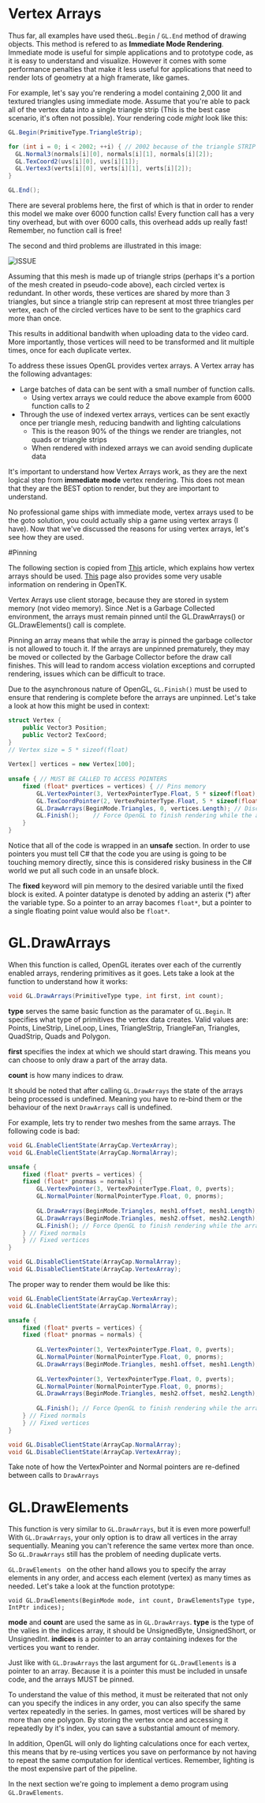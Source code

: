 # Vertex Arrays

Thus far, all examples have used the```GL.Begin``` / ```GL.End``` method of drawing objects. This method is  refered to as __Immediate Mode Rendering__.  Immediate mode is useful for simple applications and to prototype code, as it is easy to understand and visualize. However it comes with some performance penalties that make it less useful for applications that need to render lots of geometry at a high framerate, like games.

For example, let's say you're rendering a model containing 2,000 lit and textured triangles using immediate mode. Assume that you're able to pack all of the vertex data into a single triangle strip (This is the best case scenario, it's often not possible). Your rendering code _might_ look like this:

```cs
GL.Begin(PrimitiveType.TriangleStrip);

for (int i = 0; i < 2002; ++i) { // 2002 because of the triangle STRIP
  GL.Normal3(normals[i][0], normals[i][1], normals[i][2]);
  GL.TexCoord2(uvs[i][0], uvs[i][1]);
  GL.Vertex3(verts[i][0], verts[i][1], verts[i][2]);
}

GL.End();
```

There are several problems here, the first of which is that in order to render this model we make over 6000 function calls! Every function call has a very tiny overhead, but with over 6000 calls, this overhead adds up really fast! Remember, no function call is free! 

The second and third problems are illustrated in this image:

![ISSUE](issue.png)

Assuming that this mesh is made up of triangle strips (perhaps it's a portion of the mesh created in pseudo-code above), each circled vertex is redundant. In other words, these vertices are shared by more than 3 triangles, but since a triangle strip can represent at most three triangles per vertex, each of the circled vertices have to be sent to the graphics card more than once.

This results in additional bandwith when uploading data to the video card. More importantly, those vertices will need to be transformed and lit multiple times, once for each duplicate vertex.

To address these issues OpenGL provides vertex arrays. A Vertex array has the following advantages:

* Large batches of data can be sent with a small number of function calls. 
  * Using vertex arrays we could reduce the above example from 6000 function calls to 2
* Through the use of indexed vertex arrays, vertices can be sent exactly once per triangle mesh, reducing bandwith and lighting calculations
  * This is the reason 90% of the things we render are triangles, not quads or triangle strips
  * When rendered with indexed arrays we can avoid sending duplicate data

It's important to understand how Vertex Arrays work, as they are the next logical step from __immediate mode__ vertex rendering. This does not mean that they are the BEST option to render, but they are important to understand.

No professional game ships with immediate mode, vertex arrays used to be the goto solution, you could actually ship a game using vertex arrays (I have). Now that we've discussed the reasons for using vertex arrays, let's see how they are used. 






#Pinning

The following section is copied from [This](http://www.opentk.com/doc/graphics/geometry/vertex-arrays) article, which explains how vertex arrays should be used. [This](http://www.opentk.com/doc/chapter/2/opengl/geometry/drawing) page also provides some very usable information on rendering in OpenTK.

Vertex Arrays use client storage, because they are stored in system memory (not video memory). Since .Net is a Garbage Collected environment, the arrays must remain pinned until the GL.DrawArrays() or GL.DrawElements() call is complete.

Pinning an array means that while the array is pinned the garbage collector is not allowed to touch it. If the arrays are unpinned prematurely, they may be moved or collected by the Garbage Collector before the draw call finishes. This will lead to random access violation exceptions and corrupted rendering, issues which can be difficult to trace.

Due to the asynchronous nature of OpenGL, ```GL.Finish()``` must be used to ensure that rendering is complete before the arrays are unpinned. Let's take a look at how this might be used in context:

```cs
struct Vertex {
    public Vector3 Position;
    public Vector2 TexCoord;
}
// Vertex size = 5 * sizeof(float)
 
Vertex[] vertices = new Vertex[100];
 
unsafe { // MUST BE CALLED TO ACCESS POINTERS
    fixed (float* pvertices = vertices) { // Pins memory
        GL.VertexPointer(3, VertexPointerType.Float, 5 * sizeof(float), pvertices);
        GL.TexCoordPointer(2, VertexPointerType.Float, 5 * sizeof(float), pvertices + sizeof(Vector3));
        GL.DrawArrays(BeginMode.Triangles, 0, vertices.Length); // Discussed in next section
        GL.Finish();    // Force OpenGL to finish rendering while the arrays are still pinned.
    }
}
```

Notice that all of the code is wrapped in an __unsafe__ section. In order to use pointers you must tell C# that the code you are using is going to be touching memory directly, since this is considered risky business in the C# world we put all such code in an unsafe block.

The __fixed__ keyword will pin memory to the desired variable until the fixed block is exited. A pointer datatype is denoted by adding an asterix (\*) after the variable type. So a pointer to an array bacomes ```float*```, but a pointer to a single floating point value would also be ```float*```. 


# GL.DrawArrays

When this function is called, OpenGL iterates over each of the currently enabled arrays, rendering primitives as it goes. Lets take a look at the function to understand how it works:

```cs
void GL.DrawArrays(PrimitiveType type, int first, int count);
```

__type__ serves the same basic function as the paramater of ```GL.Begin```. It specifies what type of primitives the vertex data creates. Valid values are: Points, LineStrip, LineLoop, Lines, TriangleStrip, TriangleFan, Triangles, QuadStrip, Quads and Polygon.

__first__ specifies the index at which we should start drawing. This means you can choose to only draw a part of the array data.

__count__ is how many indices to draw.

It should be noted that after calling ```GL.DrawArrays``` the state of the arrays being processed is undefined. Meaning you have to re-bind them or the behaviour of the next ```DrawArrays``` call is undefined. 

For example, lets try to render two meshes from the same arrays. The following code is bad:

```cs
void GL.EnableClientState(ArrayCap.VertexArray);
void GL.EnableClientState(ArrayCap.NormalArray);

unsafe { 
    fixed (float* pverts = vertices) {
    fixed (float* pnormas = normals) {
        GL.VertexPointer(3, VertexPointerType.Float, 0, pverts);
        GL.NormalPointer(NormalPointerType.Float, 0, pnorms);
        
        GL.DrawArrays(BeginMode.Triangles, mesh1.offset, mesh1.Length); // Draw mesh 1
        GL.DrawArrays(BeginMode.Triangles, mesh2.offset, mesh2.Length); // Draw mesh 2
        GL.Finish(); // Force OpenGL to finish rendering while the arrays are still pinned.
    } // Fixed normals
    } // Fixed vertices
}

void GL.DisableClientState(ArrayCap.NormalArray);
void GL.DisableClientState(ArrayCap.VertexArray);
```

The proper way to render them would be like this:

```cs
void GL.EnableClientState(ArrayCap.VertexArray);
void GL.EnableClientState(ArrayCap.NormalArray);

unsafe { 
    fixed (float* pverts = vertices) {
    fixed (float* pnormas = normals) {
    
        GL.VertexPointer(3, VertexPointerType.Float, 0, pverts);
        GL.NormalPointer(NormalPointerType.Float, 0, pnorms);
        GL.DrawArrays(BeginMode.Triangles, mesh1.offset, mesh1.Length); // Draw mesh 1
        
        GL.VertexPointer(3, VertexPointerType.Float, 0, pverts);
        GL.NormalPointer(NormalPointerType.Float, 0, pnorms);
        GL.DrawArrays(BeginMode.Triangles, mesh2.offset, mesh2.Length); // Draw mesh 2
        
        GL.Finish(); // Force OpenGL to finish rendering while the arrays are still pinned.
    } // Fixed normals
    } // Fixed vertices
}

void GL.DisableClientState(ArrayCap.NormalArray);
void GL.DisableClientState(ArrayCap.VertexArray);
```

Take note of how the VertexPointer and Normal pointers are re-defined between calls to ```DrawArrays```

# GL.DrawElements

This function is very similar to ```GL.DrawArrays```, but it is even more powerful! With ```GL.DrawArrays```, your only option is to draw all vertices in the array sequentially. Meaning you can't reference the same vertex more than once. So ```GL.DrawArrays``` still has the problem of needing duplicate verts.

```GL.DrawElements ``` on the other hand allows you to specify the array elements in any order, and access each element (vertex) as many times as needed. Let's take a look at the function prototype:

```
void GL.DrawElements(BeginMode mode, int count, DrawElementsType type, IntPtr indices);
```

__mode__ and __count__ are used the same as in ```GL.DrawArrays```. __type__ is the type of the valies in the indices array, it should be UnsignedByte, UnsignedShort, or UnsignedInt. __indices__ is a pointer to an array containing indexes for the vertices you want to render.

Just like with ```GL.DrawArrays``` the last argument for ```GL.DrawElements``` is a pointer to an array. Because it is a pointer this must be included in unsafe code, and the arrays MUST be pinned.

To understand the value of this method, it must be reiterated that not only can you specify the indices in any order, you can also specify the same vertex repeatedly in the series. In games, most vertices will be shared by more than one polygon. By storing the vertex once and accessing it repeatedly by it's index, you can save a substantial amount of memory. 

In addition, OpenGL will only do lighting calculations once for each vertex, this means that by re-using vertices you save on performance by not having to repeat the same computation for identical vertices. Remember, lighting is the most expensive part of the pipeline.

In the next section we're going to implement a demo program using ```GL.DrawElements```.